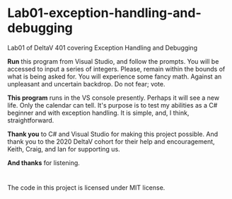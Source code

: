 # Lab01-exception-handling-and-debugging
Lab01 of DeltaV 401 covering Exception Handling and Debugging

**Run** this program from Visual Studio, and follow the prompts. You will be accessed to input a series of integers. Please, remain within the bounds of what is being asked for. You will experience some fancy math. Against an unpleasant and uncertain backdrop. Do not fear; vote.

**This program** runs in the VS console presently. Perhaps it will see a new life. Only the calendar can tell. It's purpose is to test my abilities as a C# beginner and with exception handling. It is simple, and, I think, straightforward.

**Thank you** to C# and Visual Studio for making this project possible. And thank you to the 2020 DeltaV cohort for their help and encouragement, Keith, Craig, and Ian for supporting us.

**And thanks** for listening.

#
The code in this project is licensed under MIT license.
